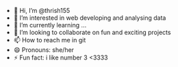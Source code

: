 - 👋 Hi, I’m @thrish155
- 👀 I’m interested in web developing and analysing data
- 🌱 I’m currently learning ...
- 💞️ I’m looking to collaborate on fun and exciting projects
- 📫 How to reach me in git
- 😄 Pronouns: she/her
- ⚡ Fun fact: i like number 3 <3333

<!---
thrish155/thrish155 is a ✨ special ✨ repository because its `README.md` (this file) appears on your GitHub profile.
You can click the Preview link to take a look at your changes.
--->
